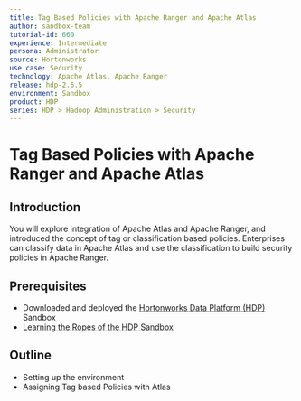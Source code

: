 ```yaml
---
title: Tag Based Policies with Apache Ranger and Apache Atlas
author: sandbox-team
tutorial-id: 660
experience: Intermediate
persona: Administrator
source: Hortonworks
use case: Security
technology: Apache Atlas, Apache Ranger
release: hdp-2.6.5
environment: Sandbox
product: HDP
series: HDP > Hadoop Administration > Security
---
```


# Tag Based Policies with Apache Ranger and Apache Atlas

## Introduction

You will explore integration of Apache Atlas and Apache Ranger, and introduced the concept of tag or classification based policies. Enterprises can classify data in Apache Atlas and use the classification to build security policies in Apache Ranger.

## Prerequisites

- Downloaded and deployed the [Hortonworks Data Platform (HDP)](https://hortonworks.com/downloads/#sandbox) Sandbox
- [Learning the Ropes of the HDP Sandbox](https://hortonworks.com/tutorial/learning-the-ropes-of-the-hortonworks-sandbox/)

## Outline

- Setting up the environment
- Assigning Tag based Policies with Atlas